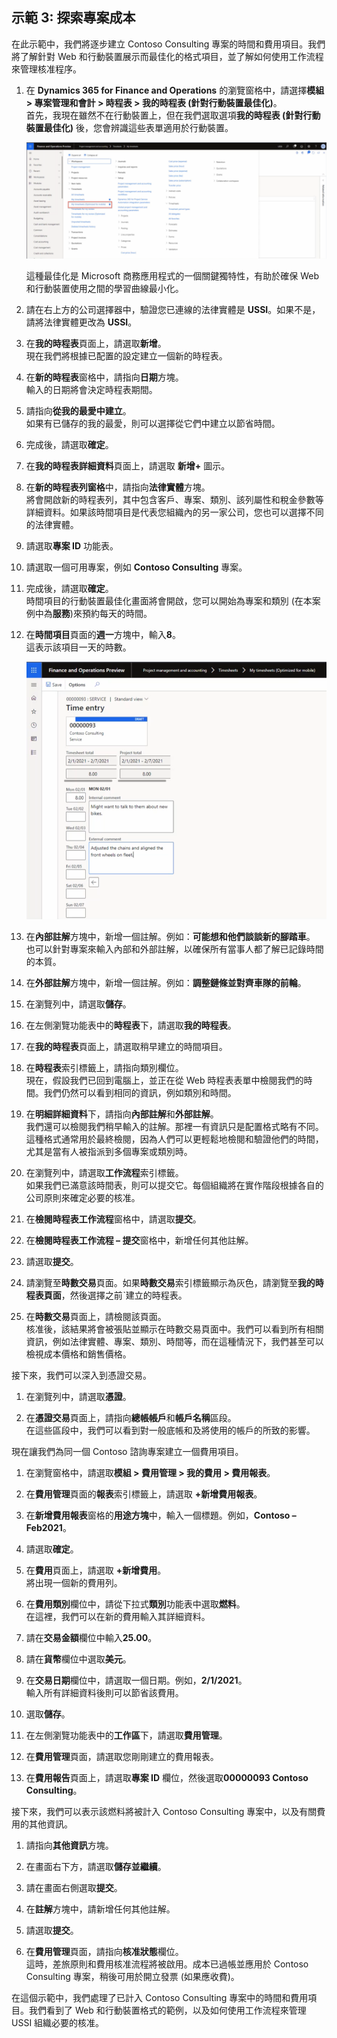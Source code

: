 ﻿---
demo:
    title: '示範 3： 探索專案成本'
    module: '模組 5： 學習 Microsoft Dynamics 365 Project Operations 的基礎知識'
---

## 示範 3: 探索專案成本

在此示範中，我們將逐步建立 Contoso Consulting 專案的時間和費用項目。我們將了解針對 Web 和行動裝置展示而最佳化的格式項目，並了解如何使用工作流程來管理核准程序。

1. 在 **Dynamics 365 for Finance and Operations** 的瀏覽窗格中，請選擇**模組 > 專案管理和會計 > 時程表 > 我的時程表 (針對行動裝置最佳化)**。  
    首先，我現在雖然不在行動裝置上，但在我們選取選項**我的時程表 (針對行動裝置最佳化)** 後，您會辨識這些表單適用於行動裝置。

    ![在專案管理和會計功能表上醒目提示了我的時程表 (針對行動裝置最佳化) 的螢幕擷取畫面。](./media/projops_costs_1_select_my_timesheets.png)  

    這種最佳化是 Microsoft 商務應用程式的一個關鍵獨特性，有助於確保 Web 和行動裝置使用之間的學習曲線最小化。

1. 請在右上方的公司選擇器中，驗證您已連線的法律實體是 **USSI**。如果不是，請將法律實體更改為 **USSI**。

1. 在**我的時程表**頁面上，請選取**新增**。  
    現在我們將根據已配置的設定建立一個新的時程表。

1. 在**新的時程表**窗格中，請指向**日期**方塊。  
    輸入的日期將會決定時程表期間。

1. 請指向**從我的最愛中建立**。  
    如果有已儲存的我的最愛，則可以選擇從它們中建立以節省時間。

1. 完成後，請選取**確定**。

1. 在**我的時程表詳細資料**頁面上，請選取 **新增+** 圖示。

1. 在**新的時程表列窗格**中，請指向**法律實體**方塊。  
    將會開啟新的時程表列，其中包含客戶、專案、類別、該列屬性和稅金參數等詳細資料。如果該時間項目是代表您組織內的另一家公司，您也可以選擇不同的法律實體。

1. 請選取**專案 ID** 功能表。

1. 請選取一個可用專案，例如 **Contoso Consulting** 專案。

1. 完成後，請選取**確定**。  
    時間項目的行動裝置最佳化畫面將會開啟，您可以開始為專案和類別 (在本案例中為**服務**)來預約每天的時間。

1. 在**時間項目**頁面的**週一**方塊中，輸入**8**。  
    這表示該項目一天的時數。

    ![時間項目頁面的螢幕擷取畫面。](./media/projops_costs_2_mon_box.png)

1. 在**內部註解**方塊中，新增一個註解。例如：**可能想和他們談談新的腳踏車**。  
    也可以針對專案來輸入內部和外部註解，以確保所有當事人都了解已記錄時間的本質。

1. 在**外部註解**方塊中，新增一個註解。例如：**調整鏈條並對齊車隊的前輪**。

1. 在瀏覽列中，請選取**儲存**。

1. 在左側瀏覽功能表中的**時程表**下，請選取**我的時程表**。

1. 在**我的時程表**頁面上，請選取稍早建立的時間項目。

1. 在**時程表**索引標籤上，請指向類別欄位。  
    現在，假設我們已回到電腦上，並正在從 Web 時程表表單中檢閱我們的時間。我們仍然可以看到相同的資訊，例如類別和時間。

1. 在**明細詳細資料**下，請指向**內部註解**和**外部註解**。  
    我們還可以檢閱我們稍早輸入的註解。那裡一有資訊只是配置格式略有不同。這種格式通常用於最終檢閱，因為人們可以更輕鬆地檢閱和驗證他們的時間，尤其是當有人被指派到多個專案或類別時。

1. 在瀏覽列中，請選取**工作流程**索引標籤。  
    如果我們已滿意該時間表，則可以提交它。每個組織將在實作階段根據各自的公司原則來確定必要的核准。

1. 在**檢閱時程表工作流程**窗格中，請選取**提交**。

1. 在**檢閱時程表工作流程 – 提交**窗格中，新增任何其他註解。

1. 請選取**提交**。

1. 請瀏覽至**時數交易**頁面。如果**時數交易**索引標籤顯示為灰色，請瀏覽至**我的時程表頁面**，然後選擇之前ˋ建立的時程表。

1. 在**時數交易**頁面上，請檢閱該頁面。  
    核准後，該結果將會被張貼並顯示在時數交易頁面中。我們可以看到所有相關資訊，例如法律實體、專案、類別、時間等，而在這種情況下，我們甚至可以檢視成本價格和銷售價格。  

接下來，我們可以深入到憑證交易。

1. 在瀏覽列中，請選取**憑證**。

1. 在**憑證交易**頁面上，請指向**總帳帳戶**和**帳戶名稱**區段。  
    在這些區段中，我們可以看到對一般底帳和及將使用的帳戶的所致的影響。  

現在讓我們為同一個 Contoso 諮詢專案建立一個費用項目。

1. 在瀏覽窗格中，請選取**模組 > 費用管理 > 我的費用 > 費用報表**。

1. 在**費用管理**頁面的**報表**索引標籤上，請選取 **+新增費用報表**。

1. 在**新增費用報表**窗格的**用途方塊**中，輸入一個標題。例如，**Contoso – Feb2021**。

1. 請選取**確定**。

1. 在**費用**頁面上，請選取 **+新增費用**。  
將出現一個新的費用列。

1. 在**費用類別**欄位中，請從下拉式**類別**功能表中選取**燃料**。  
在這裡，我們可以在新的費用輸入其詳細資料。

1. 請在**交易金額**欄位中輸入**25.00**。

1. 請在**貨幣**欄位中選取**美元**。

1. 在**交易日期**欄位中，請選取一個日期。例如，**2/1/2021**。  
    輸入所有詳細資料後則可以節省該費用。

1. 選取**儲存**。

1. 在左側瀏覽功能表中的**工作區**下，請選取**費用管理**。

1. 在**費用管理**頁面，請選取您剛剛建立的費用報表。

1. 在**費用報告**頁面上，請選取**專案 ID** 欄位，然後選取**00000093 Contoso Consulting**。  

接下來，我們可以表示該燃料將被計入 Contoso Consulting 專案中，以及有關費用的其他資訊。

1. 請指向**其他資訊**方塊。

1. 在畫面右下方，請選取**儲存並繼續**。

1. 請在畫面右側選取**提交**。

1. 在**註解**方塊中，請新增任何其他註解。

1. 請選取**提交**。

1. 在**費用管理**頁面，請指向**核准狀態**欄位。  
    這時，差旅原則和費用核准流程將被啟用。成本已過帳並應用於 Contoso Consulting 專案，稍後可用於開立發票 (如果應收費)。

在這個示範中，我們處理了已計入 Contoso Consulting 專案中的時間和費用項目。我們看到了 Web 和行動裝置格式的範例，以及如何使用工作流程來管理 USSI 組織必要的核准。
